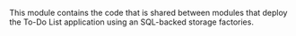 This module contains the code that is shared between modules that deploy the To-Do List application 
using an SQL-backed storage factories.
